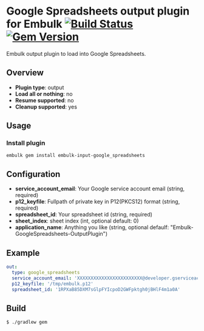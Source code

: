 # Google Spreadsheets output plugin for Embulk [![Build Status](https://travis-ci.org/kataring/embulk-output-google_spreadsheets.svg?branch=master)](https://travis-ci.org/kataring/embulk-output-google_spreadsheets) [![Gem Version](https://badge.fury.io/rb/embulk-output-google_spreadsheets.svg)](http://badge.fury.io/rb/embulk-output-google_spreadsheets)

Embulk output plugin to load into Google Spreadsheets.

## Overview

* **Plugin type**: output
* **Load all or nothing**: no
* **Resume supported**: no
* **Cleanup supported**: yes

## Usage

### Install plugin

```
embulk gem install embulk-input-google_spreadsheets
```


## Configuration

- **service_account_email**: Your Google service account email (string, required)
- **p12_keyfile**: Fullpath of private key in P12(PKCS12) format (string, required)
- **spreadsheet_id**: Your spreadsheet id (string, required)
- **sheet_index**: sheet index (int, optional default: 0)
- **application_name**: Anything you like (string, optional defaulf: "Embulk-GoogleSpreadsheets-OutputPlugin")

## Example

```yaml
out:
  type: google_spreadsheets
  service_account_email: 'XXXXXXXXXXXXXXXXXXXXXXXX@developer.gserviceaccount.com'
  p12_keyfile: '/tmp/embulk.p12'
  spreadsheet_id: '1RPXaB85DXM7sGlpFYIcpoD2GWFpktgh0jBHlF4m1a0A'
```


## Build

```
$ ./gradlew gem
```
